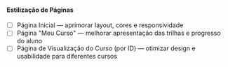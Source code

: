 ####  Estilização de Páginas
- [ ] Página Inicial — aprimorar layout, cores e responsividade
- [ ] Página "Meu Curso" — melhorar apresentação das trilhas e progresso do aluno
- [ ] Página de Visualização do Curso (por ID) — otimizar design e usabilidade para diferentes cursos
